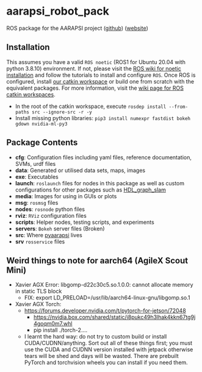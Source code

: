# aarapsi_robot_pack
ROS package for the AARAPSI project ([github](https://github.com/QVPR/aarapsiproject)) ([website](https://research.qut.edu.au/qcr/Projects/adversity%E2%80%90-and-adversary%E2%80%90robust-adaptive-positioning-systems-with-integrity/))

## Installation
This assumes you have a valid ```ROS noetic``` (ROS1 for Ubuntu 20.04 with python 3.8.10) environment. If not, please visit the [ROS wiki for noetic installation](https://wiki.ros.org/noetic/Installation/Ubuntu) and follow the tutorials to install and configure `ROS`.
Once ROS is configured, install [our catkin workspace](https://github.com/QVPR/aarapsi_offrobot_ws) or build one from scratch with the equivalent packages. For more information, visit the [wiki page for ROS catkin workspaces](https://wiki.ros.org/ROS/Tutorials/InstallingandConfiguringROSEnvironment).
- In the root of the catkin workspace, execute ```rosdep install --from-paths src --ignore-src -r -y```
- Install missing python libraries: ```pip3 install numexpr fastdist bokeh gdown nvidia-ml-py3```

## Package Contents
- **cfg**: Configuration files including yaml files, reference documentation, SVMs, urdf files
- **data**: Generated or utilised data sets, maps, images
- **exe**: Executables
- **launch**: ```roslaunch``` files for nodes in this package as well as custom configurations for other packages such as [HDL_graph_slam](https://github.com/koide3/hdl_graph_slam)
- **media**: Images for using in GUIs or plots
- **msg**: ```rosmsg``` files
- **nodes**: ```rosnode``` python files
- **rviz**: ```RViz``` configuration files
- **scripts**: Helper nodes, testing scripts, and experiments
- **servers**: ```Bokeh``` server files (Broken)
- **src**: Where [pyaarapsi](https://github.com/QVPR/pyaarapsi) lives
- **srv** ```rosservice``` files

   
## Weird things to note for aarch64 (AgileX Scout Mini)
- Xavier AGX Error: libgomp-d22c30c5.so.1.0.0: cannot allocate memory in static TLS block
  - FIX: export LD_PRELOAD=/usr/lib/aarch64-linux-gnu/libgomp.so.1  
- Xavier AGX Torch:
  - https://forums.developer.nvidia.com/t/pytorch-for-jetson/72048
    - https://nvidia.box.com/shared/static/i8pukc49h3lhak4kkn67tg9j4goqm0m7.whl
    - pip install ./torch-2....
  - I learnt the hard way: do not try to custom build or install CUDA/CUDNN/anything. Sort out all of these things first; you must use the CUDA and CUDNN version installed with jetpack otherwise tears will be shed and days will be wasted. There are prebuilt PyTorch and torchvision wheels you can install if you need them.

